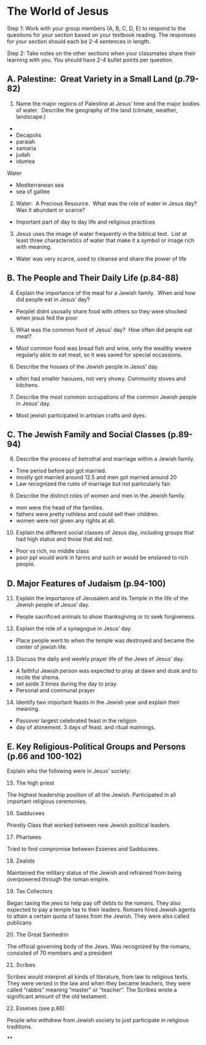 # The World of Jesus

  

Step 1: Work with your group members (A, B, C, D, E) to respond to the questions for your section based on your textbook reading. The responses for your section should each be 2-4 sentences in length.

  

Step 2: Take notes on the other sections when your classmates share their learning with you. You should have 2-4 bullet points per question.

  

## A. Palestine:  Great Variety in a Small Land (p.79-82)

1.  Name the major regions of Palestine at Jesus’ time and the major bodies of water.  Describe the geography of the land (climate, weather, landscape.)
    

  * 
* Decapolis
* paraiah
* samaria
* judah
* idumea

Water

* Mediterranean sea
* sea of galilee
  
  
  
  
  
  
  

2.  Water:  A Precious Resource.  What was the role of water in Jesus day?  Was it abundant or scarce?
    

* Important part of day to day life and religious practices
  
  

3.  Jesus uses the image of water frequently in the biblical text.  List at least three characteristics of water that make it a symbol or image rich with meaning.

* Water was very scarce, used to cleanse and share the power of life

  
  
  
  
  
  
  
## B. The People and Their Daily Life (p.84-88)

4.  Explain the importance of the meal for a Jewish family.  When and how did people eat in Jesus’ day?
    
* Peoplel didnt ususally share food with others so they were shocked when jesus fed the poor
  
  
  
  
  

5.  What was the common food of Jesus’ day?  How often did people eat meat?
    
* Most common food was bread fish and wine, only the wealthy wwere regularly able to eat meat, so it was saved for special occassions.
  
  

6.  Describe the houses of the Jewish people in Jesus’ day. 
    
* often had smaller haouses, not very showy. Community stoves and kitchens.

7.  Describe the most common occupations of the common Jewish people in Jesus’ day.
    
* Most jewish participated in artisian crafts and dyes.
  

## C. The Jewish Family and Social Classes (p.89-94)

8.  Describe the process of betrothal and marriage within a Jewish family.  
    
* Time period before ppl got married.
* mostly got married around 12.5 and men got married around 20
* Law recognized the rules of marriage but not particularly fair.
  

9.  Describe the distinct roles of women and men in the Jewish family.
    
* men were the head of the families.
* fathers were pretty ruthless and could sell their children.
* women were not given any rights at all.
  

10.  Explain the different social classes of Jesus day, including groups that had high status and those that did not.
    
* Poor vs rich, no middle class
* poor ppl would work in farms and such or would be enslaved to rich people.



## D. Major Features of Judaism (p.94-100)

11.  Explain the importance of Jerusalem and its Temple in the life of the Jewish people of Jesus’ day.
    
* People sacrificed animals to show thanksgiving or to seek forgiveness.
  

12.  Explain the role of a synagogue in Jesus’ day.
    
* Place people went to when the temple was destroyed and became the center of jewish life.
  
  

13.  Discuss the daily and weekly prayer life of the Jews of Jesus’ day.
    

* A faithful Jewish person was expected to pray at dawn and dusk and to recite the shema.
* set aside 3 times during the day to pray.
* Personal and communal prayer

14.  Identify two important feasts in the Jewish year and explain their meaning.
    
* Passover largest celebrated feast in the religion
* day of atonement. 3 days of feast. and ritual maimings.





## E. Key Religious-Political Groups and Persons (p.66 and 100-102)

  

Explain who the following were in Jesus’ society:

  

15.  The high priest
    

  

The highest leadership position of all the Jewish. Participated in all important religious ceremonies.

  

16.  Sadducees
    

  
  

Priestly Class that worked between new Jewish political leaders.

  
  

17.  Pharisees
    

  
  

Tried to find compromise between Essenes and Sadducees.

  
  

18.  Zealots
    

  
  

Maintained the military status of the Jewish and refrained from being overpowered through the roman empire.

  
  

19.  Tax Collectors
    

  
  

Began taxing the jews to help pay off debts to the romans. They also expected to pay a temple tax to their leaders. Romans hired Jewish agents to attain a certain quota of taxes from the Jewish. They were also called publicans

  
  

20.  The Great Sanhedrin
    

  

The official governing body of the Jews. Was recognized by the romans, consisted of 70 members and a president

  
  
  

21.  Scribes
    

  
  
  

Scribes would interpret all kinds of literature, from law to religious texts. They were versed in the law and when they became teachers, they were called “rabbis” meaning “master” or “teacher”. The Scribes wrote a significant amount of the old testament.

  

22.  Essenes (see p.66)
    

  

People who withdrew from Jewish society to just participate in religious traditions.

**